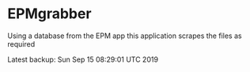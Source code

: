 # EPMgrabber
Using a database from the EPM app this application scrapes the files as required


Latest backup: Sun Sep 15 08:29:01 UTC 2019
